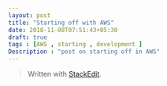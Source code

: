 ```yaml
---
layout: post
title: "Starting off with AWS"
date: 2018-11-08T07:51:43+05:30
draft: true
tags : [AWS , starting , development ]
Description : "post on starting off in AWS"
---
```



> Written with [StackEdit](https://stackedit.io/).
<!--stackedit_data:
eyJoaXN0b3J5IjpbMTg4NDU1NTk2MCw3MzA5OTgxMTZdfQ==
-->